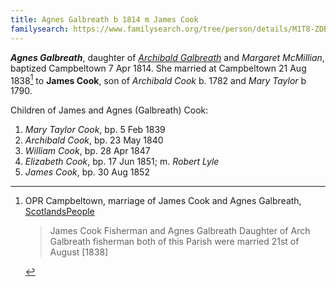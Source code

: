 ```yaml
---
title: Agnes Galbreath b 1814 m James Cook
familysearch: https://www.familysearch.org/tree/person/details/M1T8-ZDB
---
```

***Agnes Galbreath***, daughter of *[Archibald Galbreath](galbreath-archibald-1798.md)* and *Margaret McMillian*, baptized Campbeltown 7 Apr 1814.  She married at Campbeltown 21 Aug 1838[^marriage] to **James Cook**, son of *Archibald Cook* b. 1782 and *Mary Taylor* b 1790.

Children of James and Agnes (Galbreath) Cook:

1. *Mary Taylor Cook*, bp. 5 Feb 1839
2. *Archibald Cook*, bp. 23 May 1840
3. *William Cook*, bp. 28 Apr 1847
4. *Elizabeth Cook*, bp. 17 Jun 1851; m. *Robert Lyle*
5. *James Cook*, bp. 30 Aug 1852

[^marriage]: OPR Campbeltown, marriage of James Cook and Agnes Galbreath, [ScotlandsPeople](https://www.scotlandspeople.gov.uk/view-image/nrs_opr_records/8987954?image=345)
    > James Cook Fisherman and Agnes Galbreath Daughter of Arch Galbreath fisherman both of this Parish were married 21st of August [1838]
    
